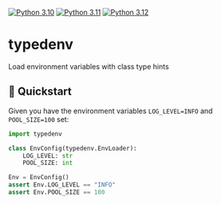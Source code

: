 [![Python 3.10](https://github.com/ShajeshJ/typedenv/actions/workflows/python-3.10.yml/badge.svg?branch=main)](https://github.com/ShajeshJ/typedenv/actions/workflows/python-3.10.yml)
[![Python 3.11](https://github.com/ShajeshJ/typedenv/actions/workflows/python-3.11.yml/badge.svg?branch=main)](https://github.com/ShajeshJ/typedenv/actions/workflows/python-3.11.yml)
[![Python 3.12](https://github.com/ShajeshJ/typedenv/actions/workflows/python-3.12.yml/badge.svg?branch=main)](https://github.com/ShajeshJ/typedenv/actions/workflows/python-3.12.yml)

# typedenv
Load environment variables with class type hints

## 🚀 Quickstart
Given you have the environment variables `LOG_LEVEL=INFO` and `POOL_SIZE=100` set:
```python
import typedenv

class EnvConfig(typedenv.EnvLoader):
    LOG_LEVEL: str
    POOL_SIZE: int

Env = EnvConfig()
assert Env.LOG_LEVEL == "INFO"
assert Env.POOL_SIZE == 100
```

